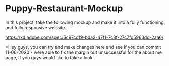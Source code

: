 # Puppy-Restaurant-Mockup
In this project, take the following mockup and make it into a fully functioning and fully responsive website.

  https://xd.adobe.com/spec/5c97cdf9-bda2-47f1-7c8f-27c7fd5963dd-2aa6/

*Hey guys, you can try and make changes here and see if you can commit
11-06-2020 - were able to fix the margin but unsuccessful for the about me page, if you guys would like to take a look.
